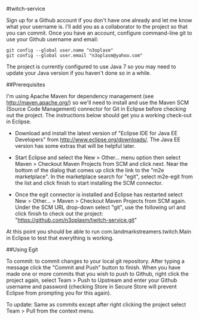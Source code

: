 #twitch-service

Sign up for a Github account if you don't have one already and let me know what your username is. I'll add you as a collaborator to the project so that you can commit. Once you have an account, configure command-line git to use your Github username and email:

    git config --global user.name "n3oplasm"
    git config --global user.email "n3oplasm@yahoo.com"

The project is currently configured to use Java 7 so you may need to update your Java version if you haven't done so in a while. 

##Prerequisites

I'm using Apache Maven for dependency management (see http://maven.apache.org/) so we'll need to install and use the Maven SCM (Source Code Management) connector for Git in Eclipse before checking out the project. The instructions below should get you a working check-out in Eclipse.

* Download and install the latest version of "Eclipse IDE for Java EE Developers" from http://www.eclipse.org/downloads/. The Java EE version has some extras that will be helpful later.

* Start Eclipse and select the New > Other... menu option then select Maven > Checkout Maven Projects from SCM and click next. Near the bottom of the dialog that comes up click the link to the "m2e marketplace". In the marketplace search for "egit", select m2e-egit from the list and click finish to start installing the SCM connector.

* Once the egit connector is installed and Eclipse has restarted select New > Other... > Maven > Checkout Maven Projects from SCM again. Under the SCM URL drop-down select "git", use the following url and click finish to check out the project: "https://github.com/n3oplasm/twitch-service.git"

At this point you should be able to run com.landmarkstreamers.twitch.Main in Eclipse to test that everything is working.

##Using Egit

To commit: to commit changes to your local git repository. After typing a message click the "Commit and Push" button to finish. When you have made one or more commits that you wish to push to Github, right click the project again, select Team > Push to Upstream and enter your Github username and password (checking Store in Secure Store will prevent Eclipse from prompting you for this again).

To update: Same as commits except after right clicking the project select Team > Pull from the context menu.
